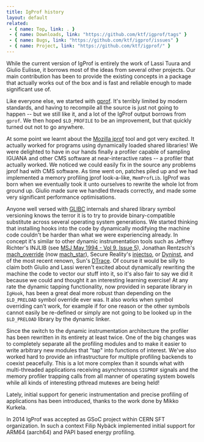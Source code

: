 ```yaml
---
title: IgProf history
layout: default
related:
 - { name: Top, link: . }
 - { name: Downloads, link: "https://github.com/ktf/igprof/tags" }
 - { name: Bugs, link: "https://github.com/ktf/igprof/issues" }
 - { name: Project, link: "https://github.com/ktf/igprof/" }
---
```

While the current version of IgProf is entirely the work of Lassi Tuura and
Giulio Eulisse, it borrows most of the ideas from several other projects.  Our
main contribution has been to provide the existing concepts in a package that
actually works out of the box and is fast and reliable enough to made
significant use of.

Like everyone else, we started with [gprof][].  It's terribly limited by modern
standards, and having to recompile all the source is just not going to happen
-- but we still like it, and a lot of the IgProf output borrows from `gprof`.
We then hoped `$LD_PROFILE` to be an improvement, but that quickly turned out
not to go anywhere.

At some point we learnt about the [Mozilla jprof][jprof] tool and got very
excited.  It actually worked for programs using dynamically loaded shared
libraries!  We were delighted to have in our hands finally a profiler capable
of sampling IGUANA and other CMS software at near-interactive rates -- a
profiler that actually worked.  We noticed we could easily fix in the source
any problems jprof had with CMS software.  As time went on, patches piled up
and we had implemented a memory profiling jprof look-a-like, `MemProfLib`.
IgProf was born when we eventually took it unto ourselves to rewrite the whole
lot from ground up.  Giulio made sure we handled threads correctly, and made
some very significant performance optimisations.

Anyone well versed with [GLIBC][] internals and shared library symbol
versioning knows the terror it is to try to provide binary-compatible
substitute across several operating system generations.  We started thinking
that installing hooks into the code by dynamically modifying the machine code
couldn't be harder than what we were experiencing already.  In concept it's
similar to other dynamic instrumentation tools such as Jeffrey Richter's INJLIB
(see [MSJ May 1994 - Vol 9, Issue 5][injlib]), Jonathan Rentzsch's
[mach_override][] (now [mach_star][]), Secure Reality's [injectso][], or
[Dyninst][], and of the most recent renown, Sun's [DTrace][].  Of course it
would be silly to claim both Giulio and Lassi weren't excited about dynamically
rewriting the machine the code to vector our stuff into it, so it's also fair
to say we did it because we could and thought it an interesting learning
exercise!  At any rate the dynamic tapping functionality, now provided in
separate library in `IgHook`, has been a great deal more robust than depending
on the `$LD_PRELOAD` symbol override ever was.  It also works when symbol
overriding can't work, for example if for one reason or the other symbols
cannot easily be re-defined or simply are not going to be looked up in the
`$LD_PRELOAD` library by the dynamic linker.

Since the switch to the dynamic instrumentation architecture the profiler has
been rewritten in its entirety at least twice.  One of the big changes was to
completely separate all the profiling modules and to make it easier to write
arbitrary new modules that "tap" into functions of interest.  We've also worked
hard to provide an infrastructure for multiple profiling backends to coexist
peacefully.  This is a lot more complex than it sounds what with multi-threaded
applications receiving asynchronous `SIGPROF` signals and the memory profiler
trapping calls from all manner of operating system bowels while all kinds of
interesting pthread mutexes are being held!

Lately, initial support for generic instrumentation and precise profiling of
applications has been introduced, thanks to the work done by Mikko Kurkela. 

In 2014 IgProf was accepted as GSoC project within CERN SFT organization. In
such a context Filip Nybäck implemented initial support for ARM64 (aarch64) and
PAPI based energy profiling.

[gprof]: http://sourceware.org/binutils/docs/gprof/index.html
[jprof]: http://www.mozilla.org/performance/jprof.html
[glibc]: http://www.gnu.org/software/libc/
[injlib]: http://www.microsoft.com/msj/backissues86.aspx
[mach_override]: http://rentzsch.com/mach_override
[mach_star]: http://rentzsch.com/mach_star
[injectso]: http://www.securiteam.com/tools/5EP0P157PG.html
[Dyninst]: http://www.dyninst.org/
[DTrace]: http://www.sun.com/bigadmin/content/dtrace/
